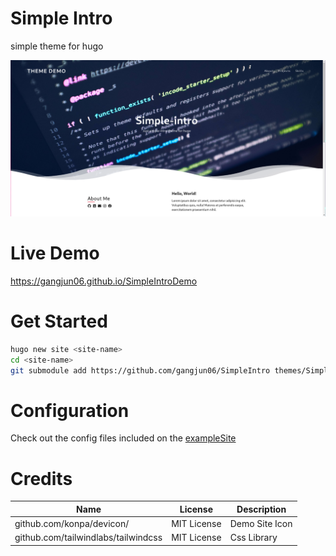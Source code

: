 # Simple Intro
simple theme for hugo

![intro](imgaes/img1.png)

# Live Demo
https://gangjun06.github.io/SimpleIntroDemo


# Get Started

```bash
hugo new site <site-name>
cd <site-name>
git submodule add https://github.com/gangjun06/SimpleIntro themes/SimpleIntro
```

# Configuration
Check out the config files included on the [exampleSite](exampleSite)


# Credits

| Name                                | License     | Description    |
|-------------------------------------|-------------|----------------|
| github.com/konpa/devicon/           | MIT License | Demo Site Icon |
| github.com/tailwindlabs/tailwindcss | MIT License | Css Library |